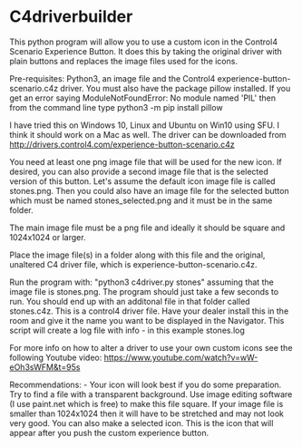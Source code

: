 # C4driverbuilder
This python program will allow you to use a custom icon in the Control4 Scenario Experience Button.
It does this by taking the original driver with plain buttons and replaces the image files used
for the icons.

Pre-requisites:  Python3, an image file and the Control4 experience-button-scenario.c4z driver.
You must also have the package pillow installed.  If you get an error saying ModuleNotFoundError: No module named 'PIL'
then from the command line type python3 -m pip install pillow

I have tried this on Windows 10, Linux and Ubuntu on Win10 using SFU. I think it should work on a Mac as well.
The driver can be downloaded from http://drivers.control4.com/experience-button-scenario.c4z

You need at least one png image file that will be used for the new icon. If desired, you can also provide a second
image file that is the selected version of this button. Let's assume the default icon image file is called stones.png. 
Then you could also have an image file for the selected button which must be named stones_selected.png and it must be 
in the same folder.

The main image file must be a png file and ideally it should be square and 1024x1024 or larger.

Place the image file(s) in a folder along with this file and the original, unaltered C4 driver file, which is
experience-button-scenario.c4z.

Run the program with: "python3 c4driver.py stones" assuming that the image file is stones.png.
The program should just take a few seconds to run.  You should end up with an additonal file in that folder
called stones.c4z.  This is a control4 driver  file.  Have your dealer install this in the room and give it the name
you want to be displayed in the Navigator. This script will create a log file with info  - in this example stones.log

For more info on how to alter a driver to  use your own custom icons see the following Youtube
video: https://www.youtube.com/watch?v=wW-eOh3sWFM&t=95s

Recommendations: - Your icon will look best if you do some preparation. Try to find a file with a transparent 
background. Use image editing software (I use paint.net which is free) to make this file square. If your image
file is smaller than 1024x1024 then it will have to be stretched and may not look very good. You can also make
a selected icon.  This is the icon that will appear after you push the custom experience button.
